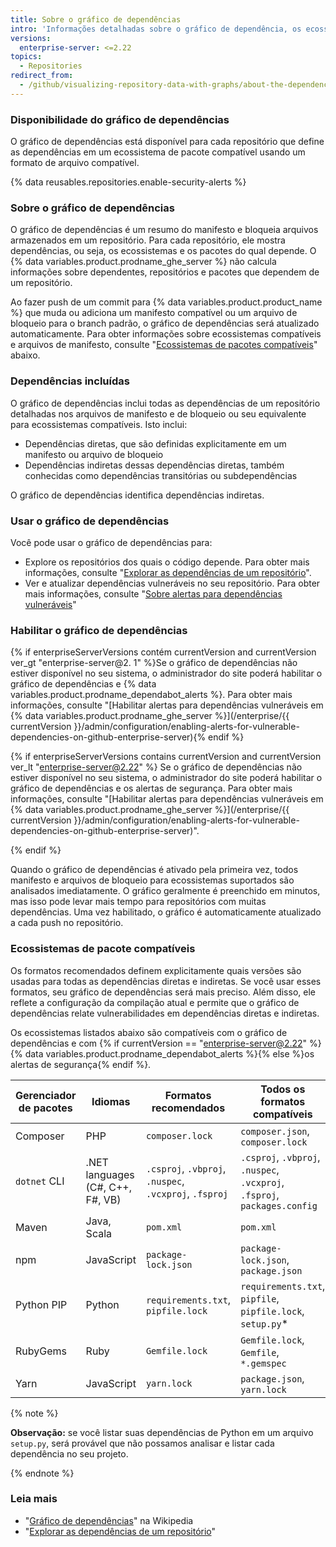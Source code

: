 ```yaml
---
title: Sobre o gráfico de dependências
intro: 'Informações detalhadas sobre o gráfico de dependência, os ecossistemas que apoia e como determina quais pacotes um repositório depende.'
versions:
  enterprise-server: <=2.22
topics:
  - Repositories
redirect_from:
  - /github/visualizing-repository-data-with-graphs/about-the-dependency-graph
---
```

<!--See /content/code-security/supply-chain-security/about-the-dependency-graph for the latest version of this article -->

### Disponibilidade do gráfico de dependências

O gráfico de dependências está disponível para cada repositório que define as dependências em um ecossistema de pacote compatível usando um formato de arquivo compatível.

{% data reusables.repositories.enable-security-alerts %}

### Sobre o gráfico de dependências

O gráfico de dependências é um resumo do manifesto e bloqueia arquivos armazenados em um repositório. Para cada repositório, ele mostra dependências, ou seja, os ecossistemas e os pacotes do qual depende. O {% data variables.product.prodname_ghe_server %} não calcula informações sobre dependentes, repositórios e pacotes que dependem de um repositório.

Ao fazer push de um commit para {% data variables.product.product_name %} que muda ou adiciona um manifesto compatível ou um arquivo de bloqueio para o branch padrão, o gráfico de dependências será atualizado automaticamente. Para obter informações sobre ecossistemas compatíveis e arquivos de manifesto, consulte "[Ecossistemas de pacotes compatíveis](#supported-package-ecosystems)" abaixo.

### Dependências incluídas

O gráfico de dependências inclui todas as dependências de um repositório detalhadas nos arquivos de manifesto e de bloqueio ou seu equivalente para ecossistemas compatíveis. Isto inclui:

- Dependências diretas, que são definidas explicitamente em um manifesto ou arquivo de bloqueio
- Dependências indiretas dessas dependências diretas, também conhecidas como dependências transitórias ou subdependências

O gráfico de dependências identifica dependências indiretas.

### Usar o gráfico de dependências

Você pode usar o gráfico de dependências para:

- Explore os repositórios dos quais o código depende. Para obter mais informações, consulte "[Explorar as dependências de um repositório](/github/visualizing-repository-data-with-graphs/exploring-the-dependencies-of-a-repository)".
- Ver e atualizar dependências vulneráveis no seu repositório. Para obter mais informações, consulte "[Sobre alertas para dependências vulneráveis](/github/managing-security-vulnerabilities/about-alerts-for-vulnerable-dependencies)"

### Habilitar o gráfico de dependências

{% if enterpriseServerVersions contém currentVersion and currentVersion ver_gt "enterprise-server@2. 1" %}Se o gráfico de dependências não estiver disponível no seu sistema, o administrador do site poderá habilitar o gráfico de dependências e {% data variables.product.prodname_dependabot_alerts %}. Para obter mais informações, consulte "[Habilitar alertas para dependências vulneráveis em {% data variables.product.prodname_ghe_server %}](/enterprise/{{ currentVersion }}/admin/configuration/enabling-alerts-for-vulnerable-dependencies-on-github-enterprise-server){% endif %}

{% if enterpriseServerVersions contains currentVersion and currentVersion ver_lt "enterprise-server@2.22" %} Se o gráfico de dependências não estiver disponível no seu sistema, o administrador do site poderá habilitar o gráfico de dependências e os alertas de segurança. Para obter mais informações, consulte "[Habilitar alertas para dependências vulneráveis em {% data variables.product.prodname_ghe_server %}](/enterprise/{{ currentVersion }}/admin/configuration/enabling-alerts-for-vulnerable-dependencies-on-github-enterprise-server)".

{% endif %}

Quando o gráfico de dependências é ativado pela primeira vez, todos manifesto e arquivos de bloqueio para ecossistemas suportados são analisados imediatamente. O gráfico geralmente é preenchido em minutos, mas isso pode levar mais tempo para repositórios com muitas dependências. Uma vez habilitado, o gráfico é automaticamente atualizado a cada push no repositório.

### Ecossistemas de pacote compatíveis
<!-- If you make changes to this feature, update /getting-started-with-github/github-language-support to reflect any changes to supported packages. -->

Os formatos recomendados definem explicitamente quais versões são usadas para todas as dependências diretas e indiretas. Se você usar esses formatos, seu gráfico de dependências será mais preciso. Além disso, ele reflete a configuração da compilação atual e permite que o gráfico de dependências relate vulnerabilidades em dependências diretas e indiretas.

Os ecossistemas listados abaixo são compatíveis com o gráfico de dependências e com {% if currentVersion == "enterprise-server@2.22" %}{% data variables.product.prodname_dependabot_alerts %}{% else %}os alertas de segurança{% endif %}.

| Gerenciador de pacotes | Idiomas                          | Formatos recomendados                                  | Todos os formatos compatíveis                                             |
| ---------------------- | -------------------------------- | ------------------------------------------------------ | ------------------------------------------------------------------------- |
| Composer               | PHP                              | `composer.lock`                                        | `composer.json`, `composer.lock`                                          |
| `dotnet` CLI           | .NET languages (C#, C++, F#, VB) | `.csproj`, `.vbproj`, `.nuspec`, `.vcxproj`, `.fsproj` | `.csproj`, `.vbproj`, `.nuspec`, `.vcxproj`, `.fsproj`, `packages.config` |
| Maven                  | Java, Scala                      | `pom.xml`                                              | `pom.xml`                                                                 |
| npm                    | JavaScript                       | `package-lock.json`                                    | `package-lock.json`, `package.json`                                       |
| Python PIP             | Python                           | `requirements.txt`, `pipfile.lock`                     | `requirements.txt`, `pipfile`, `pipfile.lock`, `setup.py`*                |
| RubyGems               | Ruby                             | `Gemfile.lock`                                         | `Gemfile.lock`, `Gemfile`, `*.gemspec`                                    |
| Yarn                   | JavaScript                       | `yarn.lock`                                            | `package.json`, `yarn.lock`                                               |

{% note %}

**Observação:** se você listar suas dependências de Python em um arquivo `setup.py`, será provável que não possamos analisar e listar cada dependência no seu projeto.

{% endnote %}

### Leia mais

- "[Gráfico de dependências](https://en.wikipedia.org/wiki/Dependency_graph)" na Wikipedia
- "[Explorar as dependências de um repositório](/github/visualizing-repository-data-with-graphs/exploring-the-dependencies-of-a-repository)"
